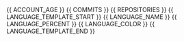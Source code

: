 {{ ACCOUNT_AGE }}
{{ COMMITS }}
{{ REPOSITORIES }}
{{ LANGUAGE_TEMPLATE_START }}
{{ LANGUAGE_NAME }}
{{ LANGUAGE_PERCENT }}
{{ LANGUAGE_COLOR }}
{{ LANGUAGE_TEMPLATE_END }}

